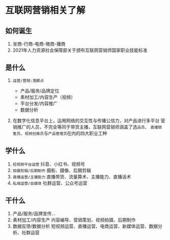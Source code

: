 # 互联网营销相关了解

## 如何诞生

  1. 坐商-行商-电商-微商-播商
  2. 2021年人力资源社会保障部关于颁布互联网营销师国家职业技能标准

## 是什么

1. `运营/营销:落脚点`

     * 产品/服务/品牌定位
     * 素材加工/内容生产（视频）
     * 平台分发/内容推广
     * 数据分析

2. 在数字化信息平台上，运用网络的交互性与传播公信力，对产品进行多平台 营销推广的人员，不完全等同于带货主播，互联网营销师涵盖了选`品员`、 `直播销售员`、`视频创推员`与`产品管理员`在内的四大职业工种

## 学什么

1. `短视频平台运营` 抖音、小红书、视频号
2. `拍摄剪辑/后期制作`  摄影、摄像、后期剪辑
3. `直播运营/主播能力` 直播带货、流量算术、主播能力、直播话术
4. `私域运营/自媒体`  社群运营、公众号运营

## 干什么

1. 产品/服务/品牌宣传...   
2. 素材加工/内容生产  内容编导、营销策划、视频拍摄、后期制作
3. 数据反馈/数据分析  短视频运营、直播运营、电商运营、新媒体运营、数据分析、社群运营